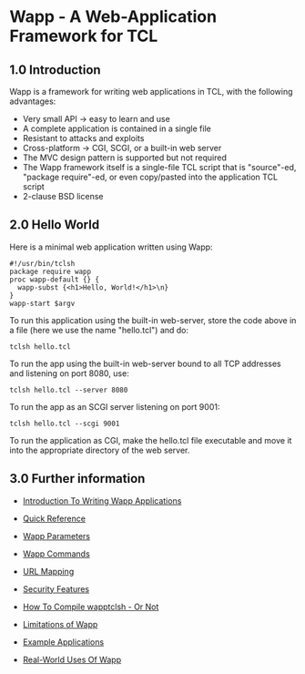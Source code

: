 Wapp - A Web-Application Framework for TCL
==========================================

1.0 Introduction
----------------

Wapp is a framework for writing web applications in TCL,
with the following advantages:

  *   Very small API &rarr; easy to learn and use
  *   A complete application is contained in a single file
  *   Resistant to attacks and exploits
  *   Cross-platform &rarr; CGI, SCGI, or a built-in web server
  *   The MVC design pattern is supported but not required
  *   The Wapp framework itself is a  single-file TCL script
      that is "source"-ed, "package require"-ed, 
      or even copy/pasted into the application TCL script
  *   2-clause BSD license


2.0 Hello World
---------------

Here is a minimal web application written using Wapp:

>
    #!/usr/bin/tclsh
    package require wapp
    proc wapp-default {} {
      wapp-subst {<h1>Hello, World!</h1>\n}
    }
    wapp-start $argv

To run this application using the built-in web-server, store the code above
in a file (here we use the name "hello.tcl") and do:

>
    tclsh hello.tcl

To run the app using the built-in web-server bound to all TCP addresses
and listening on port 8080, use:

>
    tclsh hello.tcl --server 8080

To run the app as an SCGI server listening on port 9001:

>
    tclsh hello.tcl --scgi 9001

To run the application as CGI, make the hello.tcl file executable and
move it into the appropriate directory of the web server.

3.0 Further information
-----------------------

  *  [Introduction To Writing Wapp Applications](/doc/trunk/docs/intro.md)

  *  [Quick Reference](/doc/trunk/docs/quickref.md)

  *  [Wapp Parameters](/doc/trunk/docs/params.md)

  *  [Wapp Commands](/doc/trunk/docs/commands.md)

  *  [URL Mapping](/doc/trunk/docs/urlmapping.md)

  *  [Security Features](/doc/trunk/docs/security.md)

  *  [How To Compile wapptclsh - Or Not](/doc/trunk/docs/compiling.md)

  *  [Limitations of Wapp](/doc/trunk/docs/limitations.md)

  *  [Example Applications](/file/examples)

  *  [Real-World Uses Of Wapp](/doc/trunk/docs/usageexamples.md)
